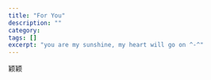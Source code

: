 ```yaml
---
title: "For You"
description: ""
category: 
tags: []
excerpt: "you are my sunshine, my heart will go on ^-^"
---
```

<meta http-equiv="content-type" content="text/html; charset=utf-8">
<link rel="stylesheet" id="curiology-style-css" href="/assets/style.css" type="text/css" media="all">
<script type="text/javascript" src="/assets/jquery.js"></script>
<script src="/assets/background-canvas.js" type="text/javascript"></script>
<link rel="stylesheet" href="/assets/heart.css" type="text/css" />
<span id="echo">颖颖</span>
<span id="heart"><i></i></span>

